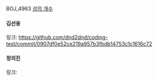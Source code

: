 BOJ_4963 [섬의 개수](https://www.acmicpc.net/problem/4963)<br>

#### 김선웅
링크: https://github.com/dnd2dnd/coding-test/commit/0907df0e52ce219a957b3fbdb14753c1c1616c72

#### 정의진
링크: 
